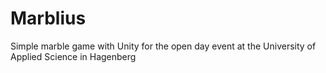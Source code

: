 # Marblius
Simple marble game with Unity for the open day event at the University of Applied Science in Hagenberg
